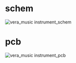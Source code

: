 # schem

![vera_music instrument_schem](https://cloud.githubusercontent.com/assets/23609156/24518732/c8e288c8-1537-11e7-97e2-2374bc2f426a.png)

# pcb

![vera_music instrument_pcb](https://cloud.githubusercontent.com/assets/23609156/24518786/ecdafd8c-1537-11e7-9e15-f72137e6d250.png)
